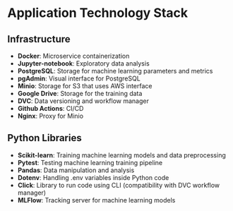 # Application Technology Stack

## Infrastructure
- **Docker**: Microservice containerization
- **Jupyter-notebook**: Exploratory data analysis
- **PostgreSQL**: Storage for machine learning parameters and metrics
- **pgAdmin**: Visual interface for PostgreSQL
- **Minio**: Storage for S3 that uses AWS interface
- **Google Drive**: Storage for the training data
- **DVC**: Data versioning and workflow manager
- **Github Actions**: CI/CD
- **Nginx**: Proxy for Minio

## Python Libraries
- **Scikit-learn**: Training machine learning models and data preprocessing
- **Pytest**: Testing machine learning training pipeline
- **Pandas**: Data manipulation and analysis
- **Dotenv**: Handling .env variables inside Python code
- **Click**: Library to run code using CLI (compatibility with DVC workflow manager)
- **MLFlow**: Tracking server for machine learning models
